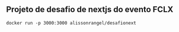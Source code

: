 ## Projeto de desafio de nextjs do evento FCLX

```
docker run -p 3000:3000 alissonrangel/desafionext 
```